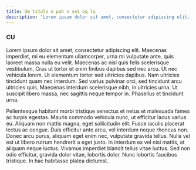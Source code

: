 ```yaml
---
title: Um titulo e pah n sei oq la
description: 'Lorem ipsum dolor sit amet, consectetur adipiscing elit.'
---
```


### CU

Lorem ipsum dolor sit amet, consectetur adipiscing elit. Maecenas imperdiet, mi eu elementum ullamcorper, urna mi vulputate ante, quis laoreet massa nulla eu velit. Maecenas ac nisl quis felis scelerisque vestibulum. Cras ut tortor et enim finibus dapibus sed nec arcu. Ut nec vehicula lorem. Ut elementum tortor sed ultricies dapibus. Nam ultricies tincidunt quam nec interdum. Sed varius pulvinar orci, sed tincidunt arcu ultricies quis. Maecenas interdum scelerisque nibh, in ultricies urna. Ut suscipit libero massa, nec sagittis neque tempor in. Phasellus et tincidunt urna.

Pellentesque habitant morbi tristique senectus et netus et malesuada fames ac turpis egestas. Mauris commodo vehicula nunc, ut efficitur lacus varius eu. Aliquam non mattis magna, eget sollicitudin elit. Fusce iaculis placerat lectus ac congue. Duis efficitur ante arcu, vel interdum neque rhoncus non. Donec arcu purus, aliquam eget enim nec, vulputate gravida tellus. Nulla vel est ut libero rutrum hendrerit a eget justo. In interdum ex vel nisi mattis, at aliquam neque luctus. Vivamus imperdiet blandit tellus vitae luctus. Sed non odio efficitur, gravida dolor vitae, lobortis dolor. Nunc lobortis faucibus tristique. In hac habitasse platea dictumst.
